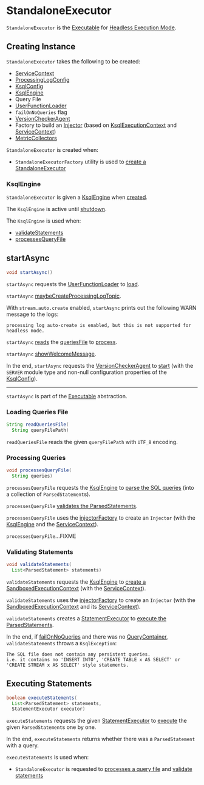 # StandaloneExecutor

`StandaloneExecutor` is the [Executable](../rest/Executable.md) for [Headless Execution Mode](index.md).

## Creating Instance

`StandaloneExecutor` takes the following to be created:

* <span id="serviceContext"> [ServiceContext](../ServiceContext.md)
* <span id="processingLogConfig"> [ProcessingLogConfig](../rest/ProcessingLogConfig.md)
* <span id="ksqlConfig"> [KsqlConfig](../KsqlConfig.md)
* [KsqlEngine](#ksqlEngine)
* <span id="queriesFile"> Query File
* <span id="udfLoader"> [UserFunctionLoader](../UserFunctionLoader.md)
* <span id="failOnNoQueries"> `failOnNoQueries` flag
* <span id="versionChecker"> [VersionCheckerAgent](../VersionCheckerAgent.md)
* <span id="injectorFactory"> Factory to build an [Injector](../Injector.md) (based on [KsqlExecutionContext](../KsqlExecutionContext.md) and [ServiceContext](../ServiceContext.md))
* <span id="metricCollectors"> [MetricCollectors](../MetricCollectors.md)

`StandaloneExecutor` is created when:

* `StandaloneExecutorFactory` utility is used to [create a StandaloneExecutor](StandaloneExecutorFactory.md#create)

### <span id="ksqlEngine"> KsqlEngine

`StandaloneExecutor` is given a [KsqlEngine](../KsqlEngine.md) when [created](#creating-instance).

The `KsqlEngine` is active until [shutdown](#shutdown).

The `KsqlEngine` is used when:

* [validateStatements](#validateStatements)
* [processesQueryFile](#processesQueryFile)

## <span id="startAsync"> startAsync

```java
void startAsync()
```

`startAsync` requests the [UserFunctionLoader](#udfLoader) to [load](../UserFunctionLoader.md#load).

`startAsync` [maybeCreateProcessingLogTopic](../rest/ProcessingLogServerUtils.md#maybeCreateProcessingLogTopic).

With `stream.auto.create` enabled, `startAsync` prints out the following WARN message to the logs:

```text
processing log auto-create is enabled, but this is not supported for headless mode.
```

`startAsync` [reads](#readQueriesFile) the [queriesFile](#queriesFile) to [process](#processesQueryFile).

`startAsync` [showWelcomeMessage](#showWelcomeMessage).

In the end, `startAsync` requests the [VersionCheckerAgent](#versionChecker) to [start](../VersionCheckerAgent.md#start) (with the `SERVER` module type and non-null configuration properties of the [KsqlConfig](#ksqlConfig)).

---

`startAsync` is part of the [Executable](../rest/Executable.md#startAsync) abstraction.

### <span id="readQueriesFile"> Loading Queries File

```java
String readQueriesFile(
  String queryFilePath)
```

`readQueriesFile` reads the given `queryFilePath` with `UTF_8` encoding.

### <span id="processesQueryFile"> Processing Queries

```java
void processesQueryFile(
  String queries)
```

`processesQueryFile` requests the [KsqlEngine](#ksqlEngine) to [parse the SQL queries](../KsqlEngine.md#parse) (into a collection of `ParsedStatement`s).

`processesQueryFile` [validates the ParsedStatements](#validateStatements).

`processesQueryFile` uses the [injectorFactory](#injectorFactory) to create an `Injector` (with the [KsqlEngine](#ksqlEngine) and the [ServiceContext](#serviceContext)).

`processesQueryFile`...FIXME

### <span id="validateStatements"> Validating Statements

```java
void validateStatements(
  List<ParsedStatement> statements)
```

`validateStatements` requests the [KsqlEngine](#ksqlEngine) to [create a SandboxedExecutionContext](../KsqlEngine.md#createSandbox) (with the [ServiceContext](#serviceContext)).

`validateStatements` uses the [injectorFactory](#injectorFactory) to create an `Injector` (with the [SandboxedExecutionContext](../SandboxedExecutionContext.md) and its [ServiceContext](../SandboxedExecutionContext.md#getServiceContext)).

`validateStatements` creates a [StatementExecutor](../rest/StatementExecutor.md) to [execute the ParsedStatements](#executeStatements).

In the end, if [failOnNoQueries](#failOnNoQueries) and there was no [QueryContainer](../parser/QueryContainer.md), `validateStatements` throws a `KsqlException`:

```text
The SQL file does not contain any persistent queries.
i.e. it contains no 'INSERT INTO', 'CREATE TABLE x AS SELECT' or
'CREATE STREAM x AS SELECT' style statements.
```

## <span id="executeStatements"> Executing Statements

```java
boolean executeStatements(
  List<ParsedStatement> statements,
  StatementExecutor executor)
```

`executeStatements` requests the given [StatementExecutor](../rest/StatementExecutor.md) to [execute](../rest/StatementExecutor.md#execute) the given `ParsedStatement`s one by one.

In the end, `executeStatements` returns whether there was a `ParsedStatement` with a query.

`executeStatements` is used when:

* `StandaloneExecutor` is requested to [processes a query file](#processesQueryFile) and [validate statements](#validateStatements)
